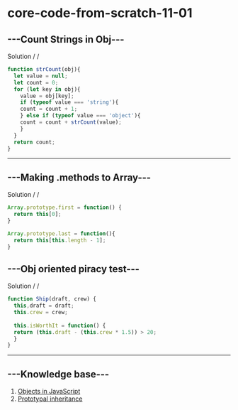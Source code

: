 # core-code-from-scratch-11-01

## ---Count Strings in Obj---

Solution / /

``` javascript
function strCount(obj){
  let value = null;
  let count = 0;
  for (let key in obj){
    value = obj[key];
    if (typeof value === 'string'){
    count = count + 1;
    } else if (typeof value === 'object'){
    count = count + strCount(value);
    } 
  }
  return count;
}

```

---
## ---Making .methods to Array---
Solution / / 
``` javascript
Array.prototype.first = function() {
  return this[0];
}

Array.prototype.last = function(){
  return this[this.length - 1];
}

```
## ---Obj oriented piracy test---
Solution / /
``` javascript
function Ship(draft, crew) {
  this,draft = draft;
  this.crew = crew;
  
  this.isWorthIt = function() {
  return (this.draft - (this.crew * 1.5)) > 20;
  }
}
```

---

## ---Knowledge base---
1. [Objects in JavaScript](https://www.w3schools.com/js/js_objects.asp)
2. [Prototypal inheritance](https://javascript.info/prototype-inheritance)
